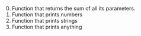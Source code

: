 0. Function that returns the sum of all its parameters.
1. Function that prints numbers
2. Function that prints strings
3. Function that prints anything
